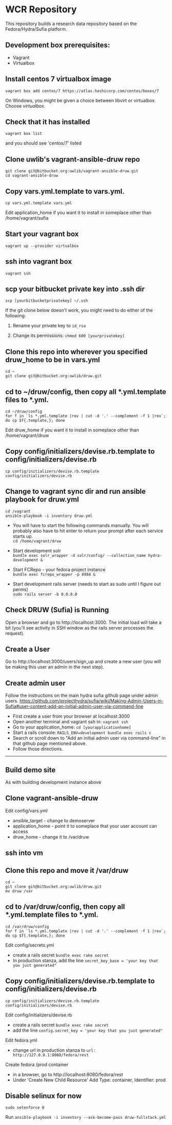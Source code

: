 # WCR Repository

This repository builds a research data repository based on the Fedora/Hydra/Sufia platform.

## Development box prerequisites:
 - Vagrant
 - Virtualbox

## Install centos 7 virtualbox image
    vagrant box add centos/7 https://atlas.hashicorp.com/centos/boxes/7

On Windows, you might be given a choice between libvirt or virtualbox. Choose *virtualbox*.

## Check that it has installed
    vagrant box list

and you should see 'centos/7' listed

## Clone uwlib's vagrant-ansible-druw repo
    git clone git@bitbucket.org:uwlib/vagrant-ansible-druw.git
    cd vagrant-ansible-druw

## Copy vars.yml.template to vars.yml.
    cp vars.yml.template vars.yml

Edit application_home if you want it to install in someplace other than /home/vagrant/sufia   

## Start your vagrant box
    vagrant up --provider virtualbox

## ssh into vagrant box
    vagrant ssh

## scp your bitbucket private key into .ssh dir
    scp [yourbitbucketprivatekey] ~/.ssh

If the git clone below doesn't work, you might need to do either of the following:

1. Rename your private key to `id_rsa`

2. Change its permissions: `chmod 600 [yourprivatekey]`

## Clone this repo into wherever you specified druw_home to be in vars.yml
    cd ~   
    git clone git@bitbucket.org:uwlib/druw.git

## cd to ~/druw/config, then copy all *.yml.template files to *.yml.
    cd ~/druw/config   
    for f in `ls *.yml.template |rev | cut -d '.' --complement -f 1 |rev`; do cp $f{.template,}; done

Edit druw_home if you want it to install in someplace other than /home/vagrant/druw

## Copy config/initializers/devise.rb.template to config/initializers/devise.rb
    cp config/initializers/devise.rb.template config/initializers/devise.rb

## Change to vagrant sync dir and run ansible playbook for druw.yml
    cd /vagrant   
    ansible-playbook -i inventory druw.yml

* You will have to start the following commands manually. You will probably also have to hit enter to return your prompt after each service starts up.   
    `cd /home/vagrant/druw`

* Start development solr   
    `bundle exec solr_wrapper -d solr/config/ --collection_name hydra-development &`

* Start FCRepo - your fedora project instance   
    `bundle exec fcrepo_wrapper -p 8984 &`

* Start development rails server (needs to start as sudo until I figure out perms)   
    `sudo rails server -b 0.0.0.0`

## Check DRUW (Sufia) is Running
Open a browser and go to http://localhost:3000. The initial load will take a bit (you'll see activity in SSH window as the rails server processes the request).

## Create a User
Go to http://localhost:3000/users/sign_up and create a new user (you will be making this user an admin in the next step).

## Create admin user
Follow the instructions on the main hydra sufia github page under admin users.  https://github.com/projecthydra/sufia/wiki/Making-Admin-Users-in-Sufia#user-content-add-an-initial-admin-user-via-command-line 

 - First create a user from your browser at localhost:3000
 - Open another terminal and vagrant ssh in: `vagrant ssh `
 - Go to your application_home: `cd [yourapplicationhome]`
 - Start a rails console: `RAILS_ENV=development bundle exec rails c`
 - Search or scroll down to "Add an initial admin user via command-line" in that github page mentioned above.
 - Follow those directions.

---

## Build demo site

As with building development instance above

## Clone vagrant-ansible-druw

Edit config/vars.yml

 - ansible_target - change to demoserver
 - application_home - point it to someplace that your user account can access
 - druw_home - change it to /var/druw

## ssh into vm

## Clone this repo and move it /var/druw
    cd ~   
    git clone git@bitbucket.org:uwlib/druw.git
    mv druw /var

## cd to /var/druw/config, then copy all *.yml.template files to *.yml.
    cd /var/druw/config   
    for f in `ls *.yml.template |rev | cut -d '.' --complement -f 1 |rev`; do cp $f{.template,}; done

Edit config/secrets.yml

 - create a rails secret ```bundle exec rake secret```
 - In production stanza, add the line ```secret_key_base = 'your key that you just generated"```

## Copy config/initializers/devise.rb.template to config/initializers/devise.rb
    cp config/initializers/devise.rb.template config/initializers/devise.rb

Edit config/initializers/devise.rb

 - create a rails secret ```bundle exec rake secret```
 - add the line ```config.secret_key = 'your key that you just generated"```

Edit fedora.yml

 - change url in production stanza to ```url: http://127.0.0.1:8080/fedora/rest```

Create fedora /prod container

 - in a browser, go to http://localhost:8080/fedora/rest
 - Under 'Create New Child Resource' Add Type: container, Identifier: prod

## Disable selinux for now
    sudo setenforce 0

Run ```ansible-playbook -i inventory --ask-become-pass druw-fullstack.yml```